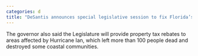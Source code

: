 ```yaml
---
categories: d
title: "DeSantis announces special legislative session to fix Florida’s insurance industry"
---
```

The governor also said the Legislature will provide property tax rebates to areas affected by Hurricane Ian, which left more than 100 people dead and destroyed some coastal communities.
